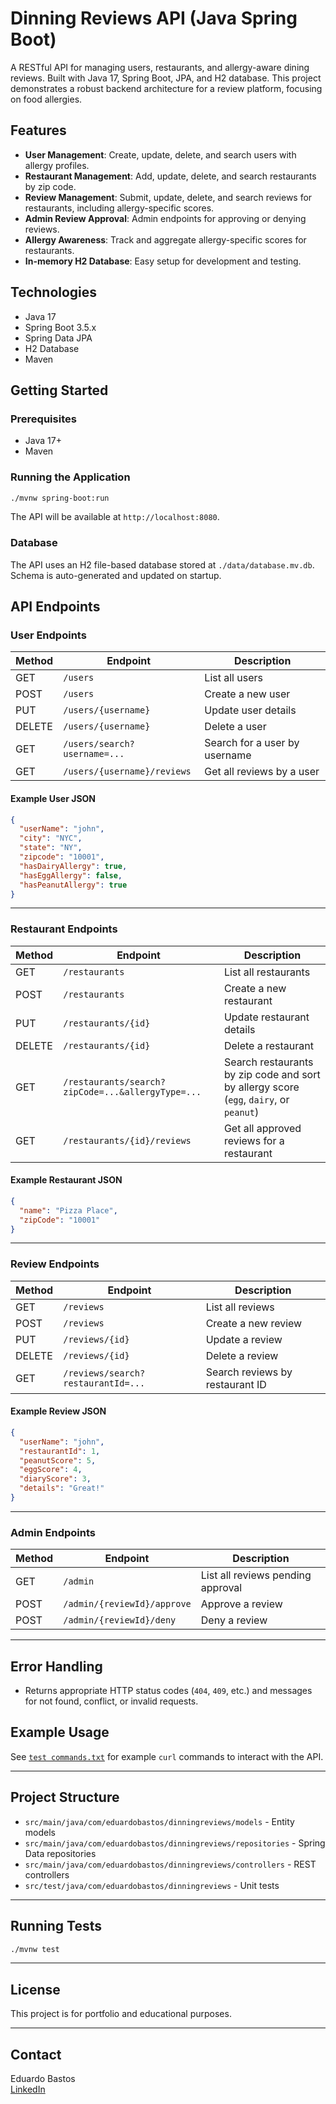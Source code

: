 # Dinning Reviews API (Java Spring Boot)

A RESTful API for managing users, restaurants, and allergy-aware dining reviews. Built with Java 17, Spring Boot, JPA, and H2 database. This project demonstrates a robust backend architecture for a review platform, focusing on food allergies.

## Features

- **User Management**: Create, update, delete, and search users with allergy profiles.
- **Restaurant Management**: Add, update, delete, and search restaurants by zip code.
- **Review Management**: Submit, update, delete, and search reviews for restaurants, including allergy-specific scores.
- **Admin Review Approval**: Admin endpoints for approving or denying reviews.
- **Allergy Awareness**: Track and aggregate allergy-specific scores for restaurants.
- **In-memory H2 Database**: Easy setup for development and testing.

## Technologies

- Java 17
- Spring Boot 3.5.x
- Spring Data JPA
- H2 Database
- Maven

## Getting Started

### Prerequisites

- Java 17+
- Maven

### Running the Application

```sh
./mvnw spring-boot:run
```

The API will be available at `http://localhost:8080`.

### Database

The API uses an H2 file-based database stored at `./data/database.mv.db`. Schema is auto-generated and updated on startup.

## API Endpoints

### User Endpoints

| Method | Endpoint                     | Description                   |
| ------ | ---------------------------- | ----------------------------- |
| GET    | `/users`                     | List all users                |
| POST   | `/users`                     | Create a new user             |
| PUT    | `/users/{username}`          | Update user details           |
| DELETE | `/users/{username}`          | Delete a user                 |
| GET    | `/users/search?username=...` | Search for a user by username |
| GET    | `/users/{username}/reviews`  | Get all reviews by a user     |

#### Example User JSON

```json
{
  "userName": "john",
  "city": "NYC",
  "state": "NY",
  "zipcode": "10001",
  "hasDairyAllergy": true,
  "hasEggAllergy": false,
  "hasPeanutAllergy": true
}
```

---

### Restaurant Endpoints

| Method | Endpoint                                          | Description                                                                            |
| ------ | ------------------------------------------------- | -------------------------------------------------------------------------------------- |
| GET    | `/restaurants`                                    | List all restaurants                                                                   |
| POST   | `/restaurants`                                    | Create a new restaurant                                                                |
| PUT    | `/restaurants/{id}`                               | Update restaurant details                                                              |
| DELETE | `/restaurants/{id}`                               | Delete a restaurant                                                                    |
| GET    | `/restaurants/search?zipCode=...&allergyType=...` | Search restaurants by zip code and sort by allergy score (`egg`, `dairy`, or `peanut`) |
| GET    | `/restaurants/{id}/reviews`                       | Get all approved reviews for a restaurant                                              |

#### Example Restaurant JSON

```json
{
  "name": "Pizza Place",
  "zipCode": "10001"
}
```

---

### Review Endpoints

| Method | Endpoint                           | Description                     |
| ------ | ---------------------------------- | ------------------------------- |
| GET    | `/reviews`                         | List all reviews                |
| POST   | `/reviews`                         | Create a new review             |
| PUT    | `/reviews/{id}`                    | Update a review                 |
| DELETE | `/reviews/{id}`                    | Delete a review                 |
| GET    | `/reviews/search?restaurantId=...` | Search reviews by restaurant ID |

#### Example Review JSON

```json
{
  "userName": "john",
  "restaurantId": 1,
  "peanutScore": 5,
  "eggScore": 4,
  "diaryScore": 3,
  "details": "Great!"
}
```

---

### Admin Endpoints

| Method | Endpoint                    | Description                       |
| ------ | --------------------------- | --------------------------------- |
| GET    | `/admin`                    | List all reviews pending approval |
| POST   | `/admin/{reviewId}/approve` | Approve a review                  |
| POST   | `/admin/{reviewId}/deny`    | Deny a review                     |

---

## Error Handling

- Returns appropriate HTTP status codes (`404`, `409`, etc.) and messages for not found, conflict, or invalid requests.

## Example Usage

See [`test commands.txt`](test%20commands.txt) for example `curl` commands to interact with the API.

---

## Project Structure

- `src/main/java/com/eduardobastos/dinningreviews/models` - Entity models
- `src/main/java/com/eduardobastos/dinningreviews/repositories` - Spring Data repositories
- `src/main/java/com/eduardobastos/dinningreviews/controllers` - REST controllers
- `src/test/java/com/eduardobastos/dinningreviews` - Unit tests

---

## Running Tests

```sh
./mvnw test
```

---

## License

This project is for portfolio and educational purposes.

---

## Contact

Eduardo Bastos  
[LinkedIn](https://www.linkedin.com/in/eduardokbastos/)
